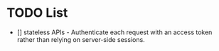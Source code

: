 # TODO List

- [] stateless APIs - Authenticate each request with an access token rather than relying on server-side sessions.

